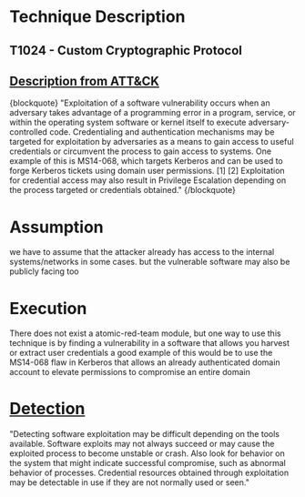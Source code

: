 # Technique Description

## T1024 - Custom Cryptographic Protocol
## [Description from ATT&CK](https://attack.mitre.org/techniques/T1024/)

{blockquote}
"Exploitation of a software vulnerability occurs when an adversary takes advantage of a programming error in a program, service, or within the operating system software or kernel itself to execute adversary-controlled code. Credentialing and authentication mechanisms may be targeted for exploitation by adversaries as a means to gain access to useful credentials or circumvent the process to gain access to systems. One example of this is MS14-068, which targets Kerberos and can be used to forge Kerberos tickets using domain user permissions. [1] [2] Exploitation for credential access may also result in Privilege Escalation depending on the process targeted or credentials obtained."
{/blockquote}

# Assumption
we have to assume that the attacker already has access to the internal systems/networks in some cases. but the vulnerable software may also be publicly facing too 


# Execution
There does not exist a atomic-red-team module, but one way to  use this technique is by finding a vulnerability in a software that allows you harvest or extract user credentials a good example of this would be to use the  MS14-068 flaw in Kerberos that allows an already authenticated domain account to elevate permissions to compromise an entire domain  
 

# [Detection](https://attack.mitre.org/techniques/T1212/)
"Detecting software exploitation may be difficult depending on the tools available. Software exploits may not always succeed or may cause the exploited process to become unstable or crash. Also look for behavior on the system that might indicate successful compromise, such as abnormal behavior of processes. Credential resources obtained through exploitation may be detectable in use if they are not normally used or seen."



